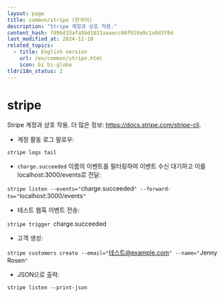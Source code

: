 ```yaml
---
layout: page
title: common/stripe (한국어)
description: "Stripe 계정과 상호 작용."
content_hash: f896d33afa5bd1831aaaecc68f919a9c1a9d3f8d
last_modified_at: 2024-11-10
related_topics:
  - title: English version
    url: /en/common/stripe.html
    icon: bi bi-globe
tldri18n_status: 2
---
```

# stripe

Stripe 계정과 상호 작용.
더 많은 정보: <https://docs.stripe.com/stripe-cli>.

- 계정 활동 로그 팔로우:

`stripe logs tail`

- `charge.succeeded` 이름의 이벤트를 필터링하여 이벤트 수신 대기하고 이를 localhost:3000/events로 전달:

`stripe listen --events="`<span class="tldr-var badge badge-pill bg-dark-lm bg-white-dm text-white-lm text-dark-dm font-weight-bold">charge.succeeded</span>`" --forward-to="`<span class="tldr-var badge badge-pill bg-dark-lm bg-white-dm text-white-lm text-dark-dm font-weight-bold">localhost:3000/events</span>`"`

- 테스트 웹훅 이벤트 전송:

`stripe trigger `<span class="tldr-var badge badge-pill bg-dark-lm bg-white-dm text-white-lm text-dark-dm font-weight-bold">charge.succeeded</span>

- 고객 생성:

`stripe customers create --email="`<span class="tldr-var badge badge-pill bg-dark-lm bg-white-dm text-white-lm text-dark-dm font-weight-bold">테스트@example.com</span>`" --name="`<span class="tldr-var badge badge-pill bg-dark-lm bg-white-dm text-white-lm text-dark-dm font-weight-bold">Jenny Rosen</span>`"`

- JSON으로 출력:

`stripe listen --print-json`
